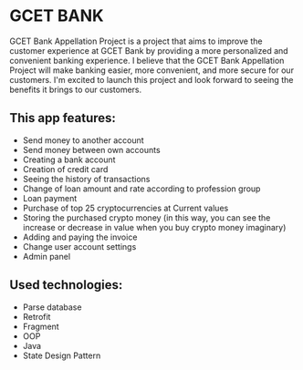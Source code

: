 # GCET BANK


GCET Bank Appellation Project is a project that aims to improve the customer experience at GCET Bank by providing
a more personalized and convenient banking experience. I believe that the GCET Bank Appellation Project will make
banking easier, more convenient, and more secure for our customers. I'm excited to launch this project and look 
forward to seeing the benefits it brings to our customers.



## This app features:
* Send money to another account
* Send money between own accounts
* Creating a bank account
* Creation of credit card
* Seeing the history of transactions
* Change of loan amount and rate according to profession group
* Loan payment
* Purchase of top 25 cryptocurrencies at Current values
* Storing the purchased crypto money (in this way, you can see the increase or decrease in value when you buy crypto money imaginary)
* Adding and paying the invoice
* Change user account settings
* Admin panel

## Used technologies:
* Parse database
* Retrofit
* Fragment
* OOP
* Java
* State Design Pattern

